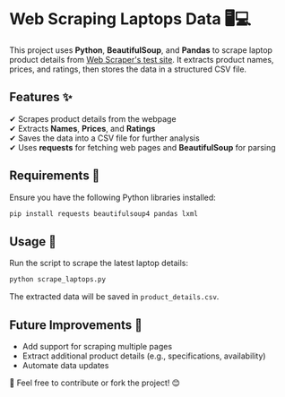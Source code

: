 # Web Scraping Laptops Data 🖥️💻  

This project uses **Python**, **BeautifulSoup**, and **Pandas** to scrape laptop product details from [Web Scraper's test site](https://webscraper.io/test-sites/e-commerce/allinone/computers/laptops). It extracts product names, prices, and ratings, then stores the data in a structured CSV file.  

## Features ✨  
✔ Scrapes product details from the webpage  
✔ Extracts **Names**, **Prices**, and **Ratings**  
✔ Saves the data into a CSV file for further analysis  
✔ Uses **requests** for fetching web pages and **BeautifulSoup** for parsing  

## Requirements 📌  
Ensure you have the following Python libraries installed:  
```bash
pip install requests beautifulsoup4 pandas lxml
```

## Usage 🚀  
Run the script to scrape the latest laptop details:  
```bash
python scrape_laptops.py
```
The extracted data will be saved in `product_details.csv`.  

## Future Improvements 🚀  
- Add support for scraping multiple pages  
- Extract additional product details (e.g., specifications, availability)  
- Automate data updates  

📌 Feel free to contribute or fork the project! 😊  


